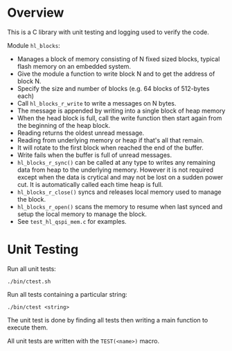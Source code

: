 # Overview

This is a C library with unit testing and logging used to verify the code.

Module `hl_blocks`:
* Manages a block of memory consisting of N fixed sized blocks, typical flash memory on an embedded system.
* Give the module a function to write block N and to get the address of block N.
* Specify the size and number of blocks (e.g. 64 blocks of 512-bytes each)
* Call `hl_blocks_r_write` to write a messages on N bytes.
* The message is appended by writing into a single block of heap memory
* When the head block is full, call the write function then start again from the beginning of the heap block.
* Reading returns the oldest unread message.
* Reading from underlying memory or heap if that's all that remain.
* It will rotate to the first block when reached the end of the buffer.
* Write fails when the buffer is full of unread messages.
* `hl_blocks_r_sync()` can be called at any type to writes any remaining data from heap to the underlying memory. However it is not required except when the data is crytical and may not be lost on a sudden power cut. It is automatically called each time heap is full.
* `hl_blocks_r_close()` syncs and releases local memory used to manage the block.
* `hl_blocks_r_open()` scans the memory to resume when last synced and setup the local memory to manage the block.
* See `test_hl_qspi_mem.c` for examples.

# Unit Testing

Run all unit tests:
```
./bin/ctest.sh
```

Run all tests containing a particular string:
```
./bin/ctest <string>
```

The unit test is done by finding all tests then writing a main function to execute them.

All unit tests are written with the `TEST(<name>)` macro.
